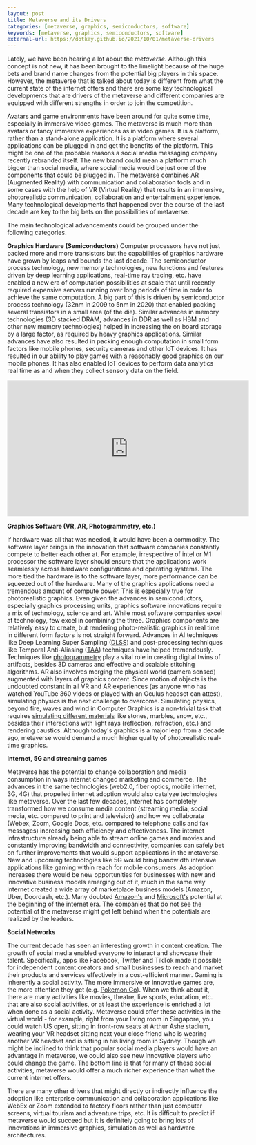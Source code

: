 ```yaml
---
layout: post
title: Metaverse and its Drivers
categories: [metaverse, graphics, semiconductors, software]
keywords: [metaverse, graphics, semiconductors, software]
external-url: https://dotkay.github.io/2021/10/01/metaverse-drivers
---
```


Lately, we have been hearing a lot about the *metaverse*. Although this concept is not new, it has been brought to the limelight because of the huge bets and brand name changes from the potential big players in this space. However, the metaverse that is talked about today is different from what the current state of the internet offers and there are some key technological developments that are drivers of the metaverse and different companies are equipped with different strengths in order to join the competition.

Avatars and game environments have been around for quite some time, especially in immersive video games. The metaverse is much more than avatars or fancy immersive experiences as in video games. It is a platform, rather than a stand-alone application. It is a platform where several applications can be plugged in and get the benefits of the platform. This might be one of the probable reasons a social media messaging company recently rebranded itself. The new brand could mean a platform much bigger than social media, where social media would be just one of the components that could be plugged in. The metaverse combines AR (Augmented Reality) with communication and collaboration tools and in some cases with the help of VR (Virtual Reality) that results in an immersive, photorealistic communication, collaboration and entertainment experience. Many technological developments that happened over the course of the last decade are key to the big bets on the possibilities of metaverse.

The main technological advancements could be grouped under the following categories.

__Graphics Hardware (Semiconductors)__
Computer processors have not just packed more and more transistors but the capabilities of graphics hardware have grown by leaps and bounds the last decade. The semiconductor process technology, new memory technologies, new functions and features driven by deep learning applications, real-time ray tracing, etc. have enabled a new era of computation possibilities at scale that until recently required expensive servers running over long periods of time in order to achieve the same computation. A big part of this is driven by semiconductor process technology (32nm in 2009 to 5nm in 2020) that enabled packing several transistors in a small area (of the die). Similar advances in memory technologies (3D stacked DRAM, advances in DDR as well as HBM and other new memory technologies) helped in increasing the on board storage by a large factor, as required by heavy graphics applications. Similar advances have also resulted in packing enough computation in small form factors like mobile phones, security cameras and other IoT devices. It has resulted in our ability to play games with a reasonably good graphics on our mobile phones. It has also enabled IoT devices to perform data analytics real time as and when they collect sensory data on the field.

<div class="img_container">
<iframe width="560" height="315" src="https://www.youtube.com/embed/NgcYLIvlp_k" title="YouTube video player" frameborder="0" allow="accelerometer; autoplay; clipboard-write; encrypted-media; gyroscope; picture-in-picture" allowfullscreen></iframe>
</div>

__Graphics Software (VR, AR, Photogrammetry, etc.)__

If hardware was all that was needed, it would have been a commodity. The software layer brings in the innovation that software companies constantly compete to better each other at. For example, irrespective of intel or M1 processor the software layer should ensure that the applications work seamlessly across hardware configurations and operating systems. The more tied the hardware is to the software layer, more performance can be squeezed out of the hardware. Many of the graphics applications need a tremendous amount of compute power. This is especially true for photorealistic graphics. Even given the advances in semiconductors, especially graphics processing units, graphics software innovations require a mix of technology, science and art. While most software companies excel at technology, few excel in combining the three. Graphics components are relatively easy to create, but rendering photo-realistic graphics in real time in different form factors is not straight forward. Advances in AI techniques like Deep Learning Super Sampling ([DLSS](https://developer.nvidia.com/dlss)) and post-processing techniques like Temporal Anti-Aliasing ([TAA](https://www.nvidia.com/es-la/drivers/txaa-anti-aliasing-technology/)) techniques have helped tremendously. Techniques like [photogrammetry](https://en.wikipedia.org/wiki/Photogrammetry) play a vital role in creating digital twins of artifacts, besides 3D cameras and effective and scalable stitching algorithms. AR also involves merging the physical world (camera sensed) augmented with layers of graphics content. Since motion of objects is the undoubted constant in all VR and AR experiences (as anyone who has watched YouTube 360 videos or played with an Oculus headset can attest), simulating physics is the next challenge to overcome. Simulating physics, beyond fire, waves and wind in Computer Graphics is a non-trivial task that requires [simulating different materials](https://www.youtube.com/watch?v=d8yzFfSrDAg) like stones, marbles, snow, etc., besides their interactions with light rays (reflection, refraction, etc.) and rendering caustics. Although today's graphics is a major leap from a decade ago, metaverse would demand a much higher quality of photorealistic real-time graphics.

__Internet, 5G and streaming games__

Metaverse has the potential to change collaboration and media consumption in ways internet changed marketing and commerce. The advances in the same technologies (web2.0, fiber optics, mobile internet, 3G, 4G) that propelled internet adoption would also catalyze technologies like metaverse. Over the last few decades, internet has completely transformed how we consume media content (streaming media, social media, etc. compared to print and television) and how we collaborate (Webex, Zoom, Google Docs, etc. compared to telephone calls and fax messages) increasing both efficiency and effectiveness. The internet infrastructure already being able to stream online games and movies and constantly improving bandwidth and connectivity, companies can safely bet on further improvements that would support applications in the metaverse. New and upcoming technologies like 5G would bring bandwidth intensive applications like gaming within reach for mobile consumers. As adoption increases there would be new opportunities for businesses with new and innovative business models emerging out of it, much in the same way internet created a wide array of marketplace business models (Amazon, Uber, Doordash, etc.). Many doubted [Amazon's](https://www.youtube.com/watch?v=GltlJO56S1g) and [Microsoft's](https://www.youtube.com/watch?v=gipL_CEw-fk) potential at the beginning of the internet era. The companies that do not see the potential of the metaverse might get left behind when the potentials are realized by the leaders.

__Social Networks__

The current decade has seen an interesting growth in content creation. The growth of social media enabled everyone to interact and showcase their talent. Specifically, apps like Facebook, Twitter and TikTok made it possible for independent content creators and small businesses to reach and market their products and services effectively in a cost-efficient manner. Gaming is inherently a social activity. The more immersive or innovative games are, the more attention they get (e.g. [Pokemon Go](https://www.inc.com/josh-linkner/the-disruptive-innovation-behind-pok-mon-go.html)). When we think about it, there are many activities like movies, theatre, live sports, education, etc. that are also social activities, or at least the experience is enriched a lot when done as a social activity. Metaverse could offer these activities in the virtual world - for example, right from your living room in Singapore, you could watch US open, sitting in front-row seats at Arthur Ashe stadium, wearing your VR headset sitting next your close friend who is wearing another VR headset and is sitting in his living room in Sydney. Though we might be inclined to think that popular social media players would have an advantage in metaverse, we could also see new innovative players who could change the game. The bottom line is that for many of these social activities, metaverse would offer a much richer experience than what the current internet offers.

There are many other drivers that might directly or indirectly influence the adoption like enterprise communication and collaboration applications like WebEx or Zoom extended to factory floors rather than just computer screens, virtual tourism and adventure trips, etc. It is difficult to predict if metaverse would succeed but it is definitely going to bring lots of innovations in immersive graphics, simulation as well as hardware architectures.
